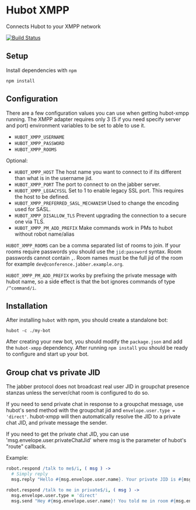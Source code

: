 # Hubot XMPP

Connects Hubot to your XMPP network 

[![Build Status](https://secure.travis-ci.org/markstory/hubot-xmpp.png?branch=master)](http://travis-ci.org/markstory/hubot-xmpp)

## Setup

Install dependencies with `npm`

	npm install

## Configuration

There are a few configuration values you can use when getting hubot-xmpp
running. The XMPP adapter requires only 3 (5 if you need specify server
and port) environment variables to be set to able to use it.

* `HUBOT_XMPP_USERNAME`
* `HUBOT_XMPP_PASSWORD`
* `HUBOT_XMPP_ROOMS`

Optional:

* `HUBOT_XMPP_HOST` The host name you want to connect to if its different than
  what is in the username jid.
* `HUBOT_XMPP_PORT` The port to connect to on the jabber server.
* `HUBOT_XMPP_LEGACYSSL` Set to 1 to enable legacy SSL port.  This requires
  the host to be defined.
* `HUBOT_XMPP_PREFERRED_SASL_MECHANISM` Used to change the encoding used for SASL.
* `HUBOT_XMPP_DISALLOW_TLS` Prevent upgrading the connection to a secure one via TLS.
* `HUBOT_XMPP_PM_ADD_PREFIX` Make commands work in PMs to hubot without robot name/alias

`HUBOT_XMPP_ROOMS` can be a comma separated list of rooms to join.  If
your rooms require passwords you should use the `jid:password` syntax.
Room passwords cannot contain `,`. Room names must be the full jid of the 
room for example `dev@conference.jabber.example.org`.

`HUBOT_XMPP_PM_ADD_PREFIX` works by prefixing the private message with hubot name, so a
side effect is that the bot ignores commands of type `/^command/i`.

## Installation

After installing `hubot` with npm, you should create a standalone bot:

	hubot -c ./my-bot

After creating your new bot, you should modify the `package.json` and add the
`hubot-xmpp` dependency. After running `npm install` you should be ready to configure
and start up your bot.

## Group chat vs private JID

The jabber protocol does not broadcast real user JID in groupchat presence
stanzas unless the server/chat room is configured to do so.

If you need to send private chat in response to a groupchat message, use
hubot's send method with the groupchat jid and `envelope.user.type = 'direct'`.
hubot-xmpp will then automatically resolve the JID to a private
chat JID, and private message the sender.

If you need to get the private chat JID, you can use
'msg.envelope.user.privateChatJid' where msg is the parameter of hubot's
"route" callback.

Example:

```coffeescript
robot.respond /talk to me$/i, ( msg ) ->
  # Simply reply
  msg.reply "Hello #{msg.envelope.user.name}. Your private JID is #{msg.envelope.user.privateChatJID}"

robot.respond /talk to me in private$/i, ( msg ) ->
  msg.envelope.user.type = 'direct'
  msg.send "Hey #{msg.envelope.user.name}! You told me in room #{msg.envelope.user.room} to talk to you."
```
